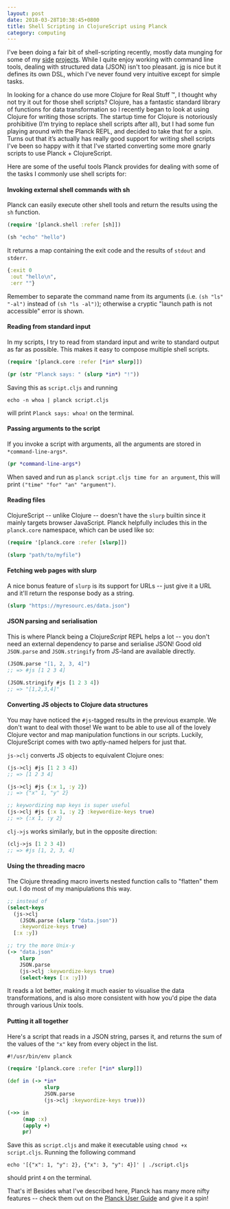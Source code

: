 ```yaml
---
layout: post
date: 2018-03-28T10:38:45+0800
title: Shell Scripting in ClojureScript using Planck
category: computing
---
```


I've been doing a fair bit of shell-scripting recently, mostly data munging for
some of my [side][vinylwhere] [projects][twsg-clinics].  While I quite enjoy
working with command line tools, dealing with structured data (JSON) isn't too
pleasant.  [jq][] is nice but it defines its own DSL, which I've never found
very intuitive except for simple tasks.

In looking for a chance do use more Clojure for Real Stuff &trade;, I thought why
not try it out for those shell scripts? Clojure, has a fantastic standard
library of functions for data transformation so I recently began to look at
using Clojure for writing those scripts. The startup time for Clojure is
notoriously prohibitive (I’m trying to replace shell scripts after all), but I
had some fun playing around with the Planck REPL, and decided to take that for
a spin. Turns out that it’s actually has really good support for writing shell
scripts I've been so happy with it that I've started converting some more
gnarly scripts to use Planck + ClojureScript.

Here are some of the useful tools Planck provides for dealing with some of the
tasks I commonly use shell scripts for:

#### Invoking external shell commands with sh

Planck can easily execute other shell tools and return the results using the
`sh` function.

```clojure
(require '[planck.shell :refer [sh]])

(sh "echo" "hello")
```

It returns a map containing the exit code and the results of `stdout` and
`stderr`.

```clojure
{:exit 0
 :out "hello\n",
 :err ""}
```

Remember to separate the command name from its arguments (i.e. `(sh "ls"
"-al")` instead of `(sh "ls -al")`); otherwise a cryptic "launch path is not
accessible" error is shown.

#### Reading from standard input

In my scripts, I try to read from standard input and write to standard output
as far as possible. This makes it easy to compose multiple shell scripts.

```clojure
(require '[planck.core :refer [*in* slurp]])

(pr (str "Planck says: " (slurp *in*) "!"))
```

Saving this as `script.cljs` and running

```shell
echo -n whoa | planck script.cljs
```

will print `Planck says: whoa!` on the terminal.

#### Passing arguments to the script

If you invoke a script with arguments, all the arguments are stored in
`*command-line-args*`.

```clojure
(pr *command-line-args*)
```

When saved and run as `planck script.cljs time for an argument`, this will
print `("time" "for" "an" "argument")`.

#### Reading files

ClojureScript -- unlike Clojure -- doesn't have the `slurp` builtin since it
mainly targets browser JavaScript. Planck helpfully includes this in the
`planck.core` namespace, which can be used like so:

```clojure
(require '[planck.core :refer [slurp]])

(slurp "path/to/myfile")
```

#### Fetching web pages with slurp

A nice bonus feature of `slurp` is its support for URLs -- just give it a URL
and it'll return the response body as a string.

```clojure
(slurp "https://myresourc.es/data.json")
```

#### JSON parsing and serialisation

This is where Planck being a Clojure<em>Script</em> REPL helps a lot -- you
don't need an external dependency to parse and serialise JSON! Good old
`JSON.parse` and `JSON.stringify` from JS-land are available directly.

```clojure
(JSON.parse "[1, 2, 3, 4]")
;; => #js [1 2 3 4]

(JSON.stringify #js [1 2 3 4])
;; => "[1,2,3,4]"
```

#### Converting JS objects to Clojure data structures

You may have noticed the `#js`-tagged results in the previous example. We don't
want to deal with those! We want to be able to use all of the lovely Clojure
vector and map manipulation functions in our scripts. Luckily, ClojureScript
comes with two aptly-named helpers for just that.

`js->clj` converts JS objects to equivalent Clojure ones:

```clojure
(js->clj #js [1 2 3 4])
;; => [1 2 3 4]

(js->clj #js {:x 1, :y 2})
;; => {"x" 1, "y" 2}

;; keywordizing map keys is super useful
(js->clj #js {:x 1, :y 2} :keywordize-keys true)
;; => {:x 1, :y 2}
```

`clj->js` works similarly, but in the opposite direction:

```clojure
(clj->js [1 2 3 4])
;; => #js [1, 2, 3, 4]
```

#### Using the threading macro

The Clojure threading macro inverts nested function calls to "flatten" them
out. I do most of my manipulations this way.

```clojure
;; instead of
(select-keys
  (js->clj
    (JSON.parse (slurp "data.json"))
    :keywordize-keys true)
  [:x :y])

;; try the more Unix-y
(-> "data.json"
    slurp
    JSON.parse
    (js->clj :keywordize-keys true)
    (select-keys [:x :y]))
```

It reads a lot better, making it much easier to visualise the data
transformations, and is also more consistent with how you'd pipe the data
through various Unix tools.

#### Putting it all together

Here's a script that reads in a JSON string, parses it, and returns the sum of
the values of the `"x"` key from every object in the list.

```clojure
#!/usr/bin/env planck

(require '[planck.core :refer [*in* slurp]])

(def in (-> *in*
            slurp
            JSON.parse
            (js->clj :keywordize-keys true)))

(->> in
     (map :x)
     (apply +)
     pr)
```

Save this as `script.cljs` and make it executable using `chmod +x script.cljs`.
Running the following command

```shell
echo '[{"x": 1, "y": 2}, {"x": 3, "y": 4}]' | ./script.cljs
```

should print `4` on the terminal.

That's it! Besides what I've described here, Planck has many more nifty
features -- check them out on the [Planck User Guide][] and give it a spin!

[vinylwhere]: https://github.com/spinningarrow/vinylwhere
[twsg-clinics]: https://github.com/spinningarrow/twsg-clinics-map
[jq]: https://stedolan.github.io/jq/
[Planck User Guide]: http://planck-repl.org/guide.html


